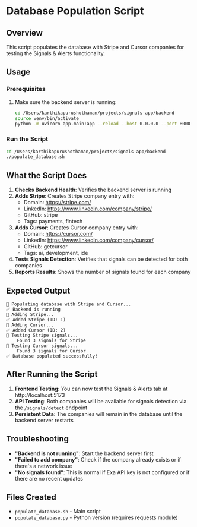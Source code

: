 # Database Population Script

## Overview
This script populates the database with Stripe and Cursor companies for testing the Signals & Alerts functionality.

## Usage

### Prerequisites
1. Make sure the backend server is running:
   ```bash
   cd /Users/karthikapurushothaman/projects/signals-app/backend
   source venv/bin/activate
   python -m uvicorn app.main:app --reload --host 0.0.0.0 --port 8000
   ```

### Run the Script
```bash
cd /Users/karthikapurushothaman/projects/signals-app/backend
./populate_database.sh
```

## What the Script Does

1. **Checks Backend Health**: Verifies the backend server is running
2. **Adds Stripe**: Creates Stripe company entry with:
   - Domain: https://stripe.com/
   - LinkedIn: https://www.linkedin.com/company/stripe/
   - GitHub: stripe
   - Tags: payments, fintech
3. **Adds Cursor**: Creates Cursor company entry with:
   - Domain: https://cursor.com/
   - LinkedIn: https://www.linkedin.com/company/cursor/
   - GitHub: getcursor
   - Tags: ai, development, ide
4. **Tests Signals Detection**: Verifies that signals can be detected for both companies
5. **Reports Results**: Shows the number of signals found for each company

## Expected Output
```
🚀 Populating database with Stripe and Cursor...
✅ Backend is running
📝 Adding Stripe...
✅ Added Stripe (ID: 1)
📝 Adding Cursor...
✅ Added Cursor (ID: 2)
🎯 Testing Stripe signals...
    Found 3 signals for Stripe
🎯 Testing Cursor signals...
    Found 3 signals for Cursor
✅ Database populated successfully!
```

## After Running the Script

1. **Frontend Testing**: You can now test the Signals & Alerts tab at http://localhost:5173
2. **API Testing**: Both companies will be available for signals detection via the `/signals/detect` endpoint
3. **Persistent Data**: The companies will remain in the database until the backend server restarts

## Troubleshooting

- **"Backend is not running"**: Start the backend server first
- **"Failed to add company"**: Check if the company already exists or if there's a network issue
- **"No signals found"**: This is normal if Exa API key is not configured or if there are no recent updates

## Files Created
- `populate_database.sh` - Main script
- `populate_database.py` - Python version (requires requests module)
